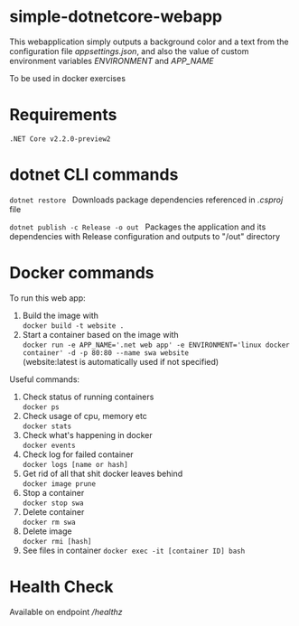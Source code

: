 # simple-dotnetcore-webapp 

This webapplication simply outputs a background color and a text from the configuration file *appsettings.json*, and also the value of custom environment variables *ENVIRONMENT* and *APP_NAME*

To be used in docker exercises

# Requirements
```
.NET Core v2.2.0-preview2
```

# dotnet CLI commands
```dotnet restore ```
Downloads package dependencies referenced in *.csproj* file

```dotnet publish -c Release -o out ```
Packages the application and its dependencies with Release configuration and outputs to "/out" directory

# Docker commands
To run this web app:  
1. Build the image with  
`docker build -t website .`  
0. Start a container based on the image with  
```docker run -e APP_NAME='.net web app' -e ENVIRONMENT='linux docker container' -d -p 80:80 --name swa website```  
(website:latest is automatically used if not specified)

Useful commands:
1. Check status of running containers  
`docker ps`
0. Check usage of cpu, memory etc  
`docker stats`
0. Check what's happening in docker  
`docker events`
0. Check log for failed container  
`docker logs [name or hash]`
0. Get rid of all that shit docker leaves behind  
`docker image prune`
0. Stop a container  
`docker stop swa` 
0. Delete container  
`docker rm swa` 
0. Delete image  
`docker rmi [hash]`
0. See files in container
`docker exec -it [container ID] bash`

# Health Check
Available on endpoint */healthz*
